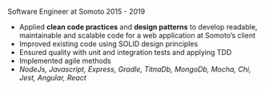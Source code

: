 Software Engineer at Somoto 2015 - 2019<br>
* Applied **clean code practices** and __design patterns__ to develop readable, maintainable and scalable code for a web application at Somoto’s client 
* Improved existing code using SOLID design principles 
* Ensured quality with unit and integration tests and applying TDD 
* Implemented agile methods
* *NodeJs, Javascript, Express, Gradle, TitnaDb, MongoDb, Mocha, Chi, Jest, Angular, React*  
